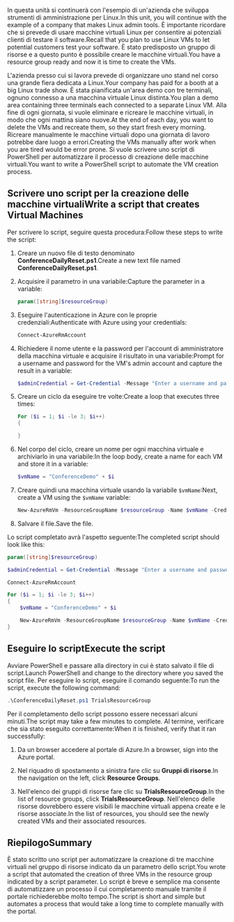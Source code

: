 <span data-ttu-id="bce03-101">In questa unità si continuerà con l'esempio di un'azienda che sviluppa strumenti di amministrazione per Linux.</span><span class="sxs-lookup"><span data-stu-id="bce03-101">In this unit, you will continue with the example of a company that makes Linux admin tools.</span></span> <span data-ttu-id="bce03-102">È importante ricordare che si prevede di usare macchine virtuali Linux per consentire ai potenziali clienti di testare il software.</span><span class="sxs-lookup"><span data-stu-id="bce03-102">Recall that you plan to use Linux VMs to let potential customers test your software.</span></span> <span data-ttu-id="bce03-103">È stato predisposto un gruppo di risorse e a questo punto è possibile creare le macchine virtuali.</span><span class="sxs-lookup"><span data-stu-id="bce03-103">You have a resource group ready and now it is time to create the VMs.</span></span>

<span data-ttu-id="bce03-104">L'azienda presso cui si lavora prevede di organizzare uno stand nel corso una grande fiera dedicata a Linux.</span><span class="sxs-lookup"><span data-stu-id="bce03-104">Your company has paid for a booth at a big Linux trade show.</span></span> <span data-ttu-id="bce03-105">È stata pianificata un'area demo con tre terminali, ognuno connesso a una macchina virtuale Linux distinta.</span><span class="sxs-lookup"><span data-stu-id="bce03-105">You plan a demo area containing three terminals each connected to a separate Linux VM.</span></span> <span data-ttu-id="bce03-106">Alla fine di ogni giornata, si vuole eliminare e ricreare le macchine virtuali, in modo che ogni mattina siano nuove.</span><span class="sxs-lookup"><span data-stu-id="bce03-106">At the end of each day, you want to delete the VMs and recreate them, so they start fresh every morning.</span></span> <span data-ttu-id="bce03-107">Ricreare manualmente le macchine virtuali dopo una giornata di lavoro potrebbe dare luogo a errori.</span><span class="sxs-lookup"><span data-stu-id="bce03-107">Creating the VMs manually after work when you are tired would be error prone.</span></span> <span data-ttu-id="bce03-108">Si vuole scrivere uno script di PowerShell per automatizzare il processo di creazione delle macchine virtuali.</span><span class="sxs-lookup"><span data-stu-id="bce03-108">You want to write a PowerShell script to automate the VM creation process.</span></span>

## <a name="write-a-script-that-creates-virtual-machines"></a><span data-ttu-id="bce03-109">Scrivere uno script per la creazione delle macchine virtuali</span><span class="sxs-lookup"><span data-stu-id="bce03-109">Write a script that creates Virtual Machines</span></span>

<span data-ttu-id="bce03-110">Per scrivere lo script, seguire questa procedura:</span><span class="sxs-lookup"><span data-stu-id="bce03-110">Follow these steps to write the script:</span></span>

1. <span data-ttu-id="bce03-111">Creare un nuovo file di testo denominato **ConferenceDailyReset.ps1**.</span><span class="sxs-lookup"><span data-stu-id="bce03-111">Create a new text file named **ConferenceDailyReset.ps1**.</span></span>

1. <span data-ttu-id="bce03-112">Acquisire il parametro in una variabile:</span><span class="sxs-lookup"><span data-stu-id="bce03-112">Capture the parameter in a variable:</span></span>

    ```powershell
    param([string]$resourceGroup)
    ```

1. <span data-ttu-id="bce03-113">Eseguire l'autenticazione in Azure con le proprie credenziali:</span><span class="sxs-lookup"><span data-stu-id="bce03-113">Authenticate with Azure using your credentials:</span></span>

    ```powershell
    Connect-AzureRmAccount
    ```

1. <span data-ttu-id="bce03-114">Richiedere il nome utente e la password per l'account di amministratore della macchina virtuale e acquisire il risultato in una variabile:</span><span class="sxs-lookup"><span data-stu-id="bce03-114">Prompt for a username and password for the VM's admin account and capture the result in a variable:</span></span>

    ```powershell
    $adminCredential = Get-Credential -Message "Enter a username and password for the VM administrator."
    ```

1. <span data-ttu-id="bce03-115">Creare un ciclo da eseguire tre volte:</span><span class="sxs-lookup"><span data-stu-id="bce03-115">Create a loop that executes three times:</span></span>

    ```powershell
    For ($i = 1; $i -le 3; $i++) 
    {

    }
    ```

1. <span data-ttu-id="bce03-116">Nel corpo del ciclo, creare un nome per ogni macchina virtuale e archiviarlo in una variabile:</span><span class="sxs-lookup"><span data-stu-id="bce03-116">In the loop body, create a name for each VM and store it in a variable:</span></span>

    ```powershell
    $vmName = "ConferenceDemo" + $i
    ```

1. <span data-ttu-id="bce03-117">Creare quindi una macchina virtuale usando la variabile `$vmName`:</span><span class="sxs-lookup"><span data-stu-id="bce03-117">Next, create a VM using the `$vmName` variable:</span></span>

   ```powershell
   New-AzureRmVm -ResourceGroupName $resourceGroup -Name $vmName -Credential $adminCredential -Location "East US" -Image UbuntuLTS
   ```

1. <span data-ttu-id="bce03-118">Salvare il file.</span><span class="sxs-lookup"><span data-stu-id="bce03-118">Save the file.</span></span>

<span data-ttu-id="bce03-119">Lo script completato avrà l'aspetto seguente:</span><span class="sxs-lookup"><span data-stu-id="bce03-119">The completed script should look like this:</span></span>

```powershell
param([string]$resourceGroup)

$adminCredential = Get-Credential -Message "Enter a username and password for the VM administrator."

Connect-AzureRmAccount

For ($i = 1; $i -le 3; $i++)
{
    $vmName = "ConferenceDemo" + $i

    New-AzureRmVm -ResourceGroupName $resourceGroup -Name $vmName -Credential $adminCredential -Location "East US" -Image UbuntuLTS
}
```

## <a name="execute-the-script"></a><span data-ttu-id="bce03-120">Eseguire lo script</span><span class="sxs-lookup"><span data-stu-id="bce03-120">Execute the script</span></span>

<span data-ttu-id="bce03-121">Avviare PowerShell e passare alla directory in cui è stato salvato il file di script.</span><span class="sxs-lookup"><span data-stu-id="bce03-121">Launch PowerShell and change to the directory where you saved the script file.</span></span> <span data-ttu-id="bce03-122">Per eseguire lo script, eseguire il comando seguente:</span><span class="sxs-lookup"><span data-stu-id="bce03-122">To run the script, execute the following command:</span></span>

```powershell
.\ConferenceDailyReset.ps1 TrialsResourceGroup
```

<span data-ttu-id="bce03-123">Per il completamento dello script possono essere necessari alcuni minuti.</span><span class="sxs-lookup"><span data-stu-id="bce03-123">The script may take a few minutes to complete.</span></span> <span data-ttu-id="bce03-124">Al termine, verificare che sia stato eseguito correttamente:</span><span class="sxs-lookup"><span data-stu-id="bce03-124">When it is finished, verify that it ran successfully:</span></span>

1. <span data-ttu-id="bce03-125">Da un browser accedere al portale di Azure.</span><span class="sxs-lookup"><span data-stu-id="bce03-125">In a browser, sign into the Azure portal.</span></span>

1. <span data-ttu-id="bce03-126">Nel riquadro di spostamento a sinistra fare clic su **Gruppi di risorse**.</span><span class="sxs-lookup"><span data-stu-id="bce03-126">In the navigation on the left, click **Resource Groups**.</span></span>

1. <span data-ttu-id="bce03-127">Nell'elenco dei gruppi di risorse fare clic su **TrialsResourceGroup**.</span><span class="sxs-lookup"><span data-stu-id="bce03-127">In the list of resource groups, click **TrialsResourceGroup**.</span></span> <span data-ttu-id="bce03-128">Nell'elenco delle risorse dovrebbero essere visibili le macchine virtuali appena create e le risorse associate.</span><span class="sxs-lookup"><span data-stu-id="bce03-128">In the list of resources, you should see the newly created VMs and their associated resources.</span></span>

## <a name="summary"></a><span data-ttu-id="bce03-129">Riepilogo</span><span class="sxs-lookup"><span data-stu-id="bce03-129">Summary</span></span>
<span data-ttu-id="bce03-130">È stato scritto uno script per automatizzare la creazione di tre macchine virtuali nel gruppo di risorse indicato da un parametro dello script.</span><span class="sxs-lookup"><span data-stu-id="bce03-130">You wrote a script that automated the creation of three VMs in the resource group indicated by a script parameter.</span></span> <span data-ttu-id="bce03-131">Lo script è breve e semplice ma consente di automatizzare un processo il cui completamento manuale tramite il portale richiederebbe molto tempo.</span><span class="sxs-lookup"><span data-stu-id="bce03-131">The script is short and simple but automates a process that would take a long time to complete manually with the portal.</span></span>